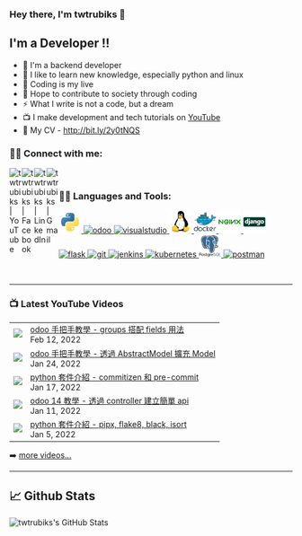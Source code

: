 ### Hey there, I'm twtrubiks 👋

## I'm a Developer !!

- 🔭 I'm a backend developer
- 🌱 I like to learn new knowledge, especially python and linux
- 👯 Coding is my live
- 🥅 Hope to contribute to society through coding
- ⚡  What I write is not a code, but a dream
- 📺 I make development and tech tutorials on [YouTube](https://www.youtube.com/user/blue524326)
- 🔭 My CV - http://bit.ly/2y0tNQS

### 🙋‍♂️ Connect with me:

[<img align="left" alt="twtrubiks | YouTube" width="22px" src="https://cdn.jsdelivr.net/npm/simple-icons@v3/icons/youtube.svg" />][youtube]
[<img align="left" alt="twtrubiks | Facebook" width="22px" src="https://cdn.jsdelivr.net/npm/simple-icons@v3/icons/facebook.svg" />][facebook]
[<img align="left" alt="twtrubiks | LinkedIn" width="22px" src="https://cdn.jsdelivr.net/npm/simple-icons@v3/icons/linkedin.svg" />][linkedin]
[<img align="left" alt="twtrubiks | Gmail" width="22px" src="https://cdn.jsdelivr.net/npm/simple-icons@v3/icons/gmail.svg" />][gmail]

<br />

### 👨‍💻 Languages and Tools:

<p align="left"> <a href="https://www.python.org" target="_blank"> <img src="https://raw.githubusercontent.com/devicons/devicon/master/icons/python/python-original.svg" alt="python" width="40" height="40"/> <a href="https://www.odoo.com/" target="_blank"> <img src="https://upload.wikimedia.org/wikipedia/commons/thumb/5/50/Odoo_logo.svg/320px-Odoo_logo.svg.png" alt="odoo" width="65" height="40"/> </a> <a href="https://code.visualstudio.com/" target="_blank"> <img src="https://upload.wikimedia.org/wikipedia/commons/thumb/9/9a/Visual_Studio_Code_1.35_icon.svg/240px-Visual_Studio_Code_1.35_icon.svg.png" alt="visualstudio" width="40" height="40"/> </a> <a href="https://www.linux.org/" target="_blank"> <img src="https://raw.githubusercontent.com/devicons/devicon/master/icons/linux/linux-original.svg" alt="linux" width="40" height="40"/> <a href="https://www.docker.com/" target="_blank"> <img src="https://raw.githubusercontent.com/devicons/devicon/master/icons/docker/docker-original-wordmark.svg" alt="docker" width="40" height="40"/> </a> </a> <a href="https://www.nginx.com" target="_blank"> <img src="https://raw.githubusercontent.com/devicons/devicon/master/icons/nginx/nginx-original.svg" alt="nginx" width="40" height="40"/> </a> </a> <a href="https://www.djangoproject.com/" target="_blank"> <img src="https://raw.githubusercontent.com/devicons/devicon/master/icons/django/django-original.svg" alt="django" width="40" height="40"/> </a> <a href="https://flask.palletsprojects.com/" target="_blank"> <img src="https://www.vectorlogo.zone/logos/pocoo_flask/pocoo_flask-icon.svg" alt="flask" width="40" height="40"/> </a> <a href="https://git-scm.com/" target="_blank"> <img src="https://www.vectorlogo.zone/logos/git-scm/git-scm-icon.svg" alt="git" width="40" height="40"/> </a> <a href="https://www.jenkins.io" target="_blank"> <img src="https://www.vectorlogo.zone/logos/jenkins/jenkins-icon.svg" alt="jenkins" width="40" height="40"/> </a> <a href="https://kubernetes.io" target="_blank"> <img src="https://www.vectorlogo.zone/logos/kubernetes/kubernetes-icon.svg" alt="kubernetes" width="40" height="40"/> </a> <a href="https://www.postgresql.org" target="_blank"> <img src="https://raw.githubusercontent.com/devicons/devicon/master/icons/postgresql/postgresql-original-wordmark.svg" alt="postgresql" width="40" height="40"/> </a> <a href="https://postman.com" target="_blank"> <img src="https://www.vectorlogo.zone/logos/getpostman/getpostman-icon.svg" alt="postman" width="40" height="40"/> </a> </p>

<br />

---

### 📺 Latest YouTube Videos

<table>
    <tbody>
<!-- YOUTUBE:START --><tr><td><a href="https://www.youtube.com/watch?v=JyNyg7iHar0"><img width="140px" src="https://i.ytimg.com/vi/JyNyg7iHar0/mqdefault.jpg"></a></td>
<td><a href="https://www.youtube.com/watch?v=JyNyg7iHar0">odoo 手把手教學 - groups 搭配 fields 用法</a><br/>Feb 12, 2022</td></tr>
<tr><td><a href="https://www.youtube.com/watch?v=uW1PsDPcJF4"><img width="140px" src="https://i.ytimg.com/vi/uW1PsDPcJF4/mqdefault.jpg"></a></td>
<td><a href="https://www.youtube.com/watch?v=uW1PsDPcJF4">odoo 手把手教學 - 透過 AbstractModel 擴充 Model</a><br/>Jan 24, 2022</td></tr>
<tr><td><a href="https://www.youtube.com/watch?v=hdDwy8wb5v8"><img width="140px" src="https://i.ytimg.com/vi/hdDwy8wb5v8/mqdefault.jpg"></a></td>
<td><a href="https://www.youtube.com/watch?v=hdDwy8wb5v8">python 套件介紹 - commitizen 和 pre-commit</a><br/>Jan 17, 2022</td></tr>
<tr><td><a href="https://www.youtube.com/watch?v=q8ec5m4hyEo"><img width="140px" src="https://i.ytimg.com/vi/q8ec5m4hyEo/mqdefault.jpg"></a></td>
<td><a href="https://www.youtube.com/watch?v=q8ec5m4hyEo">odoo 14 教學 - 透過 controller 建立簡單 api</a><br/>Jan 11, 2022</td></tr>
<tr><td><a href="https://www.youtube.com/watch?v=9cXDjWJhjsU"><img width="140px" src="https://i.ytimg.com/vi/9cXDjWJhjsU/mqdefault.jpg"></a></td>
<td><a href="https://www.youtube.com/watch?v=9cXDjWJhjsU">python 套件介紹 - pipx, flake8, black, isort</a><br/>Jan 5, 2022</td></tr>
<!-- YOUTUBE:END -->
    </tbody>
</table>

➡️ [more videos...](https://www.youtube.com/user/blue524326)

---

## 📈 Github Stats

<p align="left">
  <img align="left" alt="twtrubiks's GitHub Stats" src="https://github-readme-stats.vercel.app/api?username=twtrubiks&show_icons=true&hide_border=true" />
</p>

[youtube]: https://www.youtube.com/user/blue524326
[linkedin]: https://www.linkedin.com/in/twtrubiks-a09330145/
[facebook]: https://www.facebook.com/TWTRubiks
[gmail]: mailto:twtrubiks@gmail.com
